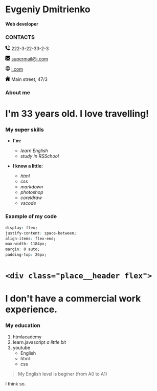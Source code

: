 # Evgeniy Dmitrienko

#### Web developer

### CONTACTS

<img src="./img/phone.svg" width="15" height="15" alt="phone" /> 222-3-22-33-2-3

<img src="./img/email.svg" width="15" height="15" alt="email" /> <supermail@i.com>

<img src="./img/website.svg" width="15" height="15" alt="website" /> [i.com](https://i.com "This's my super website!!1")

<img src="./img/adress.svg" width="15" height="15" alt="adress" /> Main street, 47/3


### About me

I'm 33 years old. I love travelling!
====

### My ~~super~~ skills

* **I'm:**
  + *learn English*
  + *study in RSSchool*

* __I know a little:__
  - _html_
  - _css_
  - _markdown_
  - _photoshop_
  - _coreldraw_
  - _vscode_

### Example of my code
``` css
display: flex;
justify-content: space-between;
align-items: flex-end;
max-width: 1184px;
margin: 0 auto;
padding-top: 26px;
```

`<div class="place__header flex">`
====

I don't have a commercial work experience.
====

### My education
1. htmlacademy
2. learn.javascript _a little bit_
3. youtube
   + English
   + html
   + css


>My English level is beginer (from A0 to A1)

I think so.